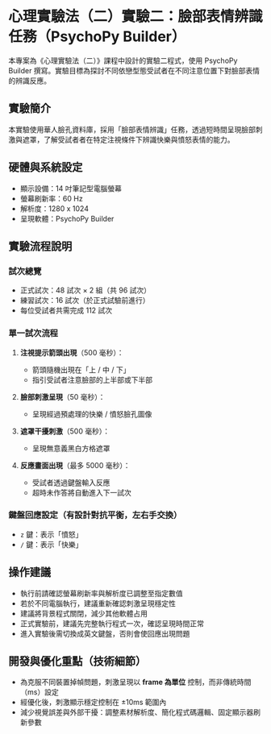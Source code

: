 # 心理實驗法（二）實驗二：臉部表情辨識任務（PsychoPy Builder）

本專案為《心理實驗法（二）》課程中設計的實驗二程式，使用 PsychoPy Builder 撰寫。實驗目標為探討不同依戀型態受試者在不同注意位置下對臉部表情的辨識反應。

## 實驗簡介

本實驗使用華人臉孔資料庫，採用「臉部表情辨識」任務，透過短時間呈現臉部刺激與遮罩，了解受試者者在特定注視條件下辨識快樂與憤怒表情的能力。

## 硬體與系統設定

- 顯示設備：14 吋筆記型電腦螢幕
- 螢幕刷新率：60 Hz
- 解析度：1280 x 1024
- 呈現軟體：PsychoPy Builder
  
## 實驗流程說明

### 試次總覽

- 正式試次：48 試次 × 2 組（共 96 試次）
- 練習試次：16 試次（於正式試驗前進行）
- 每位受試者共需完成 112 試次

### 單一試次流程

1. **注視提示箭頭出現**（500 毫秒）：
   - 箭頭隨機出現在「上 / 中 / 下」
   - 指引受試者注意臉部的上半部或下半部

2. **臉部刺激呈現**（50 毫秒）：
   - 呈現經過預處理的快樂 / 憤怒臉孔圖像

3. **遮罩干擾刺激**（500 毫秒）：
   - 呈現無意義黑白方格遮罩

4. **反應畫面出現**（最多 5000 毫秒）：
   - 受試者透過鍵盤輸入反應
   - 超時未作答將自動進入下一試次

### 鍵盤回應設定（有設計對抗平衡，左右手交換）

- `z` 鍵：表示「憤怒」
- `/` 鍵：表示「快樂」

## 操作建議

- 執行前請確認螢幕刷新率與解析度已調整至指定數值
- 若於不同電腦執行，建議重新確認刺激呈現穩定性
- 建議將背景程式關閉，減少其他軟體占用
- 正式實驗前，建議先完整執行程式一次，確認呈現時間正常
- 進入實驗後需切換成英文鍵盤，否則會使回應出現問題

## 開發與優化重點（技術細節）

- 為克服不同裝置掉幀問題，刺激呈現以 **frame 為單位** 控制，而非傳統時間（ms）設定
- 經優化後，刺激顯示穩定控制在 ±10ms 範圍內
- 減少視覺誤差與外部干擾：調整素材解析度、簡化程式碼邏輯、固定顯示器刷新參數

